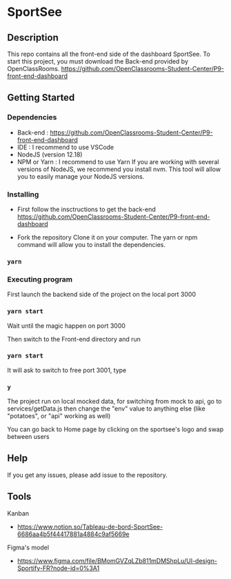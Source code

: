 # SportSee

## Description

This repo contains all the front-end side of the dashboard SportSee.
To start this project, you must download the Back-end provided by OpenClassRooms.
https://github.com/OpenClassrooms-Student-Center/P9-front-end-dashboard


## Getting Started

### Dependencies

* Back-end : https://github.com/OpenClassrooms-Student-Center/P9-front-end-dashboard
* IDE : I recommend to use VSCode
* NodeJS (version 12.18)
* NPM or Yarn : I recommend to use Yarn
If you are working with several versions of NodeJS, we recommend you install nvm. This tool will allow you to easily manage your NodeJS versions.

### Installing

*  First follow the insctructions to get the back-end https://github.com/OpenClassrooms-Student-Center/P9-front-end-dashboard

* Fork the repository
Clone it on your computer.
The yarn or npm command will allow you to install the dependencies.

### `yarn`

### Executing program

First launch the backend side of the project on the local port 3000

### `yarn start`

Wait until the magic happen on port 3000

Then switch to the Front-end directory and run

### `yarn start`

It will ask to switch to free port 3001, type

### `y`

The project run on local mocked data, for switching from mock to api, go to services/getData.js then change the "env" value to anything else (like "potatoes", or "api" working as well)

You can go back to Home page by clicking on the sportsee's logo and swap between users


## Help

If you get any issues, please add issue to the repository.

## Tools

Kanban
* https://www.notion.so/Tableau-de-bord-SportSee-6686aa4b5f44417881a4884c9af5669e

Figma's model
* https://www.figma.com/file/BMomGVZqLZb811mDMShpLu/UI-design-Sportify-FR?node-id=0%3A1

